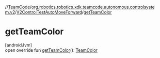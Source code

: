 //[TeamCode](../../../index.md)/[org.robotics.robotics.xdk.teamcode.autonomous.controlsystem.v2](../index.md)/[V2ControlTestAutoMoveForward](index.md)/[getTeamColor](get-team-color.md)

# getTeamColor

[androidJvm]\
open override fun [getTeamColor](get-team-color.md)(): [TeamColor](../../org.robotics.robotics.xdk.teamcode.autonomous.detection/-team-color/index.md)
